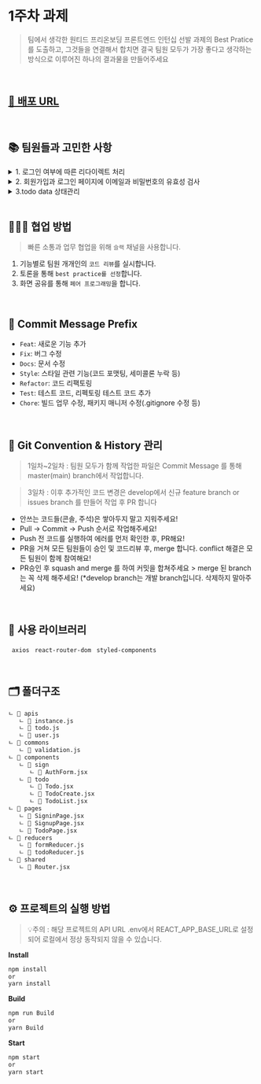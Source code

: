 # 1주차 과제
> 팀에서 생각한 원티드 프리온보딩 프론트엔드 인턴십 선발 과제의
Best Pratice를 도출하고, 그것들을 연결해서 합치면 결국 팀원 모두가 가장 좋다고 생각하는 방식으로 이루어진 하나의 결과물을 만들어주세요

<br/>

## [🔗 배포 URL](https://week1-assignment-bice.vercel.app/)

<br/>

## 📚 팀원들과 고민한 사항 

 <details>
    <summary>1. 로그인 여부에 따른 리다이렉트 처리</summary>
    <h3 style="background-color:#fff5b1"><b>❓팀원들과 고민한 방법</b></h3>
    <div>1. react router dom의 loader를 사용한 redirect 처리.</div>
    <div>2. Context API의 전역 상태를 통한 redirect 처리.</div>
    <div>3. 각 page component에서 storage token 확인 후 redirect 처리.</div>
    <hr/>
    <h3 style="background-color:#fff5b1"><b>👍🏻 Best Practice</b><h3>
	<h4>
	react router dom의 loader를 통한 redirect 처리 방법  
	<a href="https://github.com/wanted-pre-onboarding-internship-9/week1-assignment/blob/main/src/shared/Router.jsx">
	[redirect 코드 보러가기]
	</a> 
	</h4>
	
    <p>
	router dom의 loader에서 데이터를 반환하는 것 외에도, 각 경로를 렌더링하기 전에 사용자를 다른 경로로 redirection할 수 있어 컴포넌트의 불필요한 렌더링을 줄일 수 있었습니다. 또한 각 컴포넌트에 별도의 토큰 정보를 확인할 필요가 없으며, router에서 경로 처리를 한번에 관리할 수 있어서 선택하게 되었습니다.
	</p>
    <p>참고 : https://reactrouter.com/en/main/start/overview#redirects </p>   
</details>

 <details>
    <summary>2. 회원가입과 로그인 페이지에 이메일과 비밀번호의 유효성 검사</summary>
    <h3 style="background-color:#fff5b1"><b>❓팀원들과 고민한 방법</b></h3>
    <div>1. 각 input의 useState를 통해 value의 유효성 검사를 진행.</div>
    <div>2. useReducer hook을 통해 input value의 유효성 검사를 진행.</div>
    <div>3. custom hook을 통해 input value의 유효성 검사를 진행.</div>
    <hr/>
    <h3 style="background-color:#fff5b1"><b>👍🏻 Best Practice</b><h3>
	<h4>
	useReducer를 통해 input value의 유효성 검사를 진행  
	<a href="https://github.com/wanted-pre-onboarding-internship-9/week1-assignment/blob/main/src/reducers/formReducer.js"> 
	[useReducer 코드 보러가기]
	</a>
	<a href="https://github.com/wanted-pre-onboarding-internship-9/week1-assignment/blob/main/src/components/sign/AuthForm.jsx">  
	[AuthForm 코드 보러가기]
	</a>
	</h4>

    <p>
useReducer와 custom hook 두 가지 모두 컴포넌트의 상태 업데이트 로직을 컴포넌트에서 분리시킬 수 있었습니다. 다만 컴포넌트에서 관리하는 값이 여러 개가 되어 상태의 구조가 복잡해진다면 useReducer를 사용하여 조금 더 직관적인 state 관리를 할 수 있으며, 로그인과 회원가입을 하나의 AuthForm으로 관리하기 때문에 custom hook 보다는 useReducer를 사용하여 input의 유효성 검사를 진행하게 되었습니다.
	</p>
    	<p> 참고 : https://ko.reactjs.org/docs/hooks-reference.html#usereducer</p>
   	<p> 참고 : https://www.zigae.com/state-vs-reducer/</p>
</details>

 <details>
    <summary>3.todo data 상태관리</summary>
    <h3 style="background-color:#fff5b1"><b>❓팀원들과 고민한 방법</b></h3>
   <div>1. useReducer에서 API 요청 함수를 묶어서 사용해 볼까요?</div>
    <div>2. context hook을 사용해 todo data의 상태관리를 하는건 어떤가요?</div>
    <hr/>
    <h3 style="background-color:#fff5b1"><b>👍🏻 Best Practice</b><h3>
	<h4>
	context hook + useReducer를 통한 상태를 관리합니다  
	<a href="https://github.com/wanted-pre-onboarding-internship-9/week1-assignment/blob/main/src/pages/TodoPage.jsx"> 
	[useContext 코드 보러가기]  
	</a>
	<a href="https://github.com/wanted-pre-onboarding-internship-9/week1-assignment/blob/main/src/reducers/todoReducer.js">
	[useReducer 코드 보러가기]
	</a>
	</h4>
	
	<br/>
	
    <p>
CRUD 요청의 res data를 활용하여 불필요한 API 요청을 줄이고, todo 데이터의 상태관리를 위해 useReducer를 사용했습니다. useReducer에서 API 요청을 한 번에 처리하려고 시도했지만, useReducer는 순수 함수로만 작동해야 하므로 별도의 API 요청 함수를 구현했습니다. 또한, useContext에 useReducer를 접목하여 불필요한 props를 줄이고 상태관리를 할 수 있는 방법을 생각했습니다.
</p>
	
    <p> 참고 : https://velog.io/@allenk/useReducer%EB%A1%9C-%EB%B9%84%EB%8F%99%EA%B8%B0-%EB%A1%9C%EC%A7%81-%EB%8B%A4%EB%A3%A8%EA%B8%B0</p>    
</details>

<br/>

## 🧑🏻‍🏫 협업 방법
>빠른 소통과 업무 협업을 위해 `슬랙` 채널을 사용합니다.
1. 기능별로 팀원 개개인의 `코드 리뷰`를 실시합니다.
2. 토론을 통해 `best practice를 선정`합니다.
3. 화면 공유를 통해 `페어 프로그래밍`을 합니다.

<br/>

## 📖 Commit Message Prefix

- `Feat`: 새로운 기능 추가
- `Fix`: 버그 수정
- `Docs`: 문서 수정
- `Style`: 스타일 관련 기능(코드 포맷팅, 세미콜론 누락 등)
- `Refactor`: 코드 리팩토링
- `Test`: 테스트 코드, 리펙토링 테스트 코드 추가
- `Chore`: 빌드 업무 수정, 패키지 매니저 수정(.gitignore 수정 등)

<br/>

## 📖 Git Convention &  History 관리 
> 1일차~2일차 :  팀원 모두가 함께 작업한 파일은 Commit Message 를 통해 master(main) branch에서 작업합니다.

> 3일차 : 이후 추가적인 코드 변경은 develop에서 신규 feature branch or issues branch 를 만들어 작업 후 PR 합니다 

- 안쓰는 코드들(콘솔, 주석)은 쌓아두지 말고 지워주세요!
- Pull → Commit → Push 순서로 작업해주세요!
- Push 전 코드를 실행하여 에러를 먼저 확인한 후, PR해요!
- PR을 거쳐 모든 팀원들이 승인 및 코드리뷰 후, merge 합니다. conflict 해결은 모든 팀원이 함께 참여해요!
- PR승인 후 squash and merge 를 하여 커밋을 합쳐주세요 > merge 된 branch는 꼭 삭제 해주세요! 
   (*develop branch는 개발 branch입니다. 삭제하지 말아주세요)

<br/>

## 📖 사용 라이브러리
``` axios```
``` react-router-dom```
``` styled-components```

<br/>

## 🗂️ 폴더구조
```bash
ㄴ 📁 apis
   ㄴ 📄 instance.js
   ㄴ 📄 todo.js  
   ㄴ 📄 user.js 
ㄴ 📁 commons
   ㄴ 📄 validation.js
ㄴ 📁 components
   ㄴ 📁 sign
      ㄴ 📄 AuthForm.jsx  
   ㄴ 📁 todo
      ㄴ 📄 Todo.jsx
      ㄴ 📄 TodoCreate.jsx   
      ㄴ 📄 TodoList.jsx   
ㄴ 📁 pages
   ㄴ 📄 SigninPage.jsx
   ㄴ 📄 SignupPage.jsx
   ㄴ 📄 TodoPage.jsx
ㄴ 📁 reducers
   ㄴ 📄 formReducer.js
   ㄴ 📄 todoReducer.js
ㄴ 📁 shared 
   ㄴ 📄 Router.jsx
```

<br/>

## ⚙️ 프로젝트의 실행 방법

> 💡주의 : 해당 프로젝트의 API URL .env에서 REACT_APP_BASE_URL로 설정되어 로컬에서 정상 동작되지 않을 수 있습니다.

**Install**
```bash
npm install
or
yarn install
```

**Build**
```bash
npm run Build
or
yarn Build
```

**Start**
```bash
npm start
or
yarn start
```


